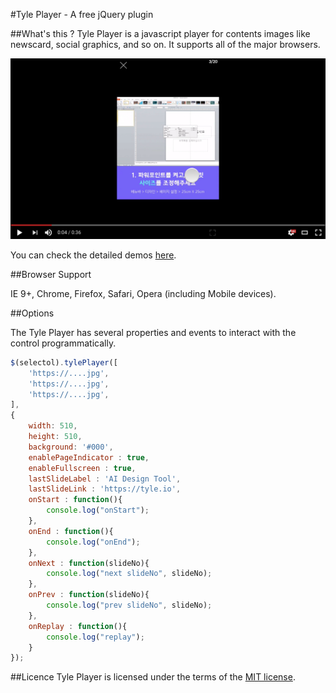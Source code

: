 #Tyle Player - A free jQuery plugin

##What's this ?
Tyle Player is a javascript player for contents images like newscard, social graphics, and so on. It supports all of the major browsers.

[![ScreenShot](./etc/screenshot.png)](https://www.youtube.com/watch?v=pjcGwRyaqY0)

You can check the detailed demos [here](https://tyle.io/cards).


##Browser Support

IE 9+, Chrome, Firefox, Safari, Opera (including Mobile devices).


##Options

The Tyle Player has several properties and events to interact with the control programmatically.
```javascript
$(selectol).tylePlayer([
    'https://....jpg',
    'https://....jpg',
    'https://....jpg',
],
{
    width: 510,
    height: 510,
    background: '#000',
    enablePageIndicator : true,
    enableFullscreen : true,
    lastSlideLabel : 'AI Design Tool',
    lastSlideLink : 'https://tyle.io',
    onStart : function(){
        console.log("onStart");
    },
    onEnd : function(){
        console.log("onEnd");
    },
    onNext : function(slideNo){
        console.log("next slideNo", slideNo);
    },
    onPrev : function(slideNo){
        console.log("prev slideNo", slideNo);
    },
    onReplay : function(){
        console.log("replay");
    }
});
```

##Licence
Tyle Player is licensed under the terms of the [MIT license](http://roundsliderui.com/licence.html).

